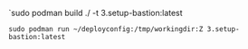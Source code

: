

`sudo podman build ./ -t 3.setup-bastion:latest 

`sudo podman run ~/deployconfig:/tmp/workingdir:Z 3.setup-bastion:latest`
